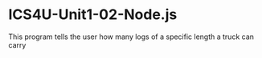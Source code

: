 # ICS4U-Unit1-02-Node.js
This program tells the user how many logs of a specific length a truck can carry
